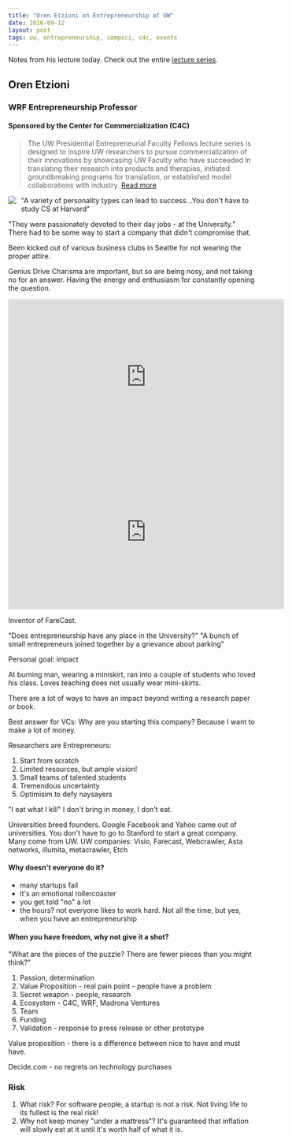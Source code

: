```yaml
---
title: "Oren Etzioni on Entrepreneurship at UW"
date: 2016-09-12
layout: post
tags: uw, entrepreneurship, compsci, c4c, events
---
```

Notes from his lecture today. Check out the entire [lecture series](http://depts.washington.edu/uwc4c/lectures/).

## Oren Etzioni ##
### WRF Entrepreneurship Professor ###

#### Sponsored by the Center for Commercialization (C4C) ####

> The UW Presidential Entrepreneurial Faculty Fellows lecture series is designed to inspire UW researchers to pursue commercialization of their innovations by showcasing UW Faculty who have succeeded in translating their research into products and therapies, initiated groundbreaking programs for translation, or established model collaborations with industry. [Read more](http://www.uwc4c.com/for-researchers/entrepreneurial-faculty-fellows/)


<img style="float:left; margin: 0 10px 10px 0" src="http://depts.washington.edu/uwc4c/lectures/oren.jpg" />

"A variety of personality types can lead to success...You don't have to study CS at Harvard"

"They were passionately devoted to their day jobs - at the University." There had to be some way to start a company that didn't compromise that.

Been kicked out of various business clubs in Seattle for not wearing the proper attire. 

Genius Drive Charisma are important, but so are being nosy, and not taking no for an answer. Having the energy and enthusiasm for constantly opening the question.

<iframe width="560" height="315" src="http://www.youtube.com/embed/jb1nkcK-1Jc" frameborder="0" allowfullscreen></iframe>
<iframe width="560" height="315" src="http://www.youtube.com/embed/c8HtX-Crp-k" frameborder="0" allowfullscreen></iframe>

Inventor of FareCast. 

"Does entrepreneurship have any place in the University?"  "A bunch of small entrepreneurs joined together by a grievance about parking"

Personal goal: impact

At burning man, wearing a miniskirt, ran into a couple of students who loved his class. Loves teaching does not usually wear mini-skirts.

There are a lot of ways to have an impact beyond writing a research paper or book.

Best answer for VCs: Why are you starting this company? Because I want to make a lot of money.

Researchers are Entrepreneurs: 

1. Start from scratch
2. Limited resources, but ample vision!
3. Small teams of talented students
4. Tremendous uncertainty
5. Optimisim to defy naysayers

"I eat what I kill"  I don't bring in money, I don't eat. 

Universities breed founders. Google Facebook and Yahoo came out of universities. You don't have to go to Stanford to start a great company. Many come from UW.
UW companies: Visio, Farecast, Webcrawler, Asta networks, illumita, metacrawler, Etch

#### Why doesn't everyone do it? ####

* many startups fail
* it's an emotional rollercoaster
* you get told "no" a lot
* the hours? not everyone likes to work hard. Not all the time, but yes, when you have an entrepreneurship

#### When you have freedom, why not give it a shot? ####

"What are the pieces of the puzzle? There are fewer pieces than you might think?"

1. Passion, determination
2. Value Proposition - real pain point - people have a problem 
3. Secret weapon - people, research
4. Ecosystem - C4C, WRF, Madrona Ventures
5. Team
6. Funding
7. Validation - response to press release or other prototype

Value proposition - there is a difference between nice to have and must have.

Decide.com - no regrets on technology purchases

### Risk ###

1. What risk?  For software people, a startup is not a risk. Not living life to its fullest is the real risk!
2. Why not keep money "under a mattress"? It's guaranteed that inflation will slowly eat at it until it's worth half of what it is.


